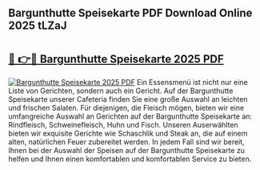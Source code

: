 ## Bargunthutte Speisekarte PDF Download Online 2025 tLZaJ

# <h2><a href="http://gcb46of.nevu.top/?p=Bargunthutte+Speisekarte">🔗 👉🔴 Bargunthutte Speisekarte 2025 PDF</a></h2>

[![Bargunthutte Speisekarte 2025 PDF](https://i.imgur.com/dBaPXMq.png)](http://gcb46of.nevu.top/?p=Bargunthutte+Speisekarte)
Ein Essensmenü ist nicht nur eine Liste von Gerichten, sondern auch ein Gericht. Auf der Bargunthutte Speisekarte unserer Cafeteria finden Sie eine große Auswahl an leichten und frischen Salaten. Für diejenigen, die Fleisch mögen, bieten wir eine umfangreiche Auswahl an Gerichten auf der Bargunthutte Speisekarte an: Rindfleisch, Schweinefleisch, Huhn und Fisch. Unseren Auserwählten bieten wir exquisite Gerichte wie Schaschlik und Steak an, die auf einem alten, natürlichen Feuer zubereitet werden. In jedem Fall sind wir bereit, Ihnen bei der Auswahl der Speisen auf der Bargunthutte Speisekarte zu helfen und Ihnen einen komfortablen und komfortablen Service zu bieten.
